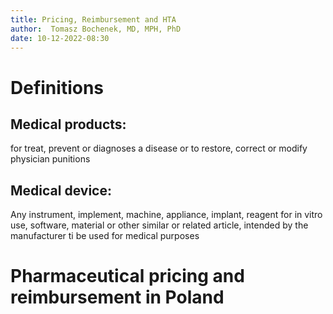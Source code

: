 ```yaml
---
title: Pricing, Reimbursement and HTA 
author:  Tomasz Bochenek, MD, MPH, PhD
date: 10-12-2022-08:30
---
```


# Definitions 

## Medical products:

 for treat, prevent or diagnoses a disease or to restore, correct or modify physician punitions

## Medical device: 
 Any instrument, implement, machine, appliance, implant, reagent for in vitro use, software, material or other similar or related article, intended by the manufacturer ti be used for medical purposes
 
# Pharmaceutical pricing and reimbursement in Poland
